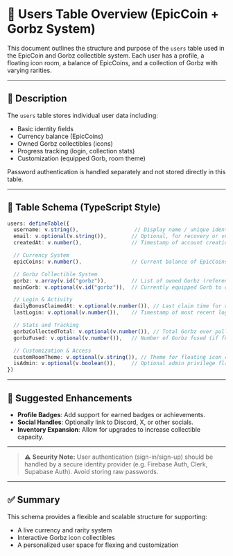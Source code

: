 # 🧾 Users Table Overview (EpicCoin + Gorbz System)

This document outlines the structure and purpose of the `users` table used in the EpicCoin and Gorbz collectible system. Each user has a profile, a floating icon room, a balance of EpicCoins, and a collection of Gorbz with varying rarities.

---

## 📄 Description

The `users` table stores individual user data including:

- Basic identity fields
- Currency balance (EpicCoins)
- Owned Gorbz collectibles (icons)
- Progress tracking (login, collection stats)
- Customization (equipped Gorb, room theme)

Password authentication is handled separately and not stored directly in this table.

---

## 🧩 Table Schema (TypeScript Style)

```ts
users: defineTable({
  username: v.string(),                  // Display name / unique identifier
  email: v.optional(v.string()),        // Optional, for recovery or verification
  createdAt: v.number(),                // Timestamp of account creation

  // Currency System
  epicCoins: v.number(),                // Current balance of EpicCoins

  // Gorbz Collectible System
  gorbz: v.array(v.id("gorbz")),        // List of owned Gorbz (referenced by ID)
  mainGorb: v.optional(v.id("gorbz")),  // Currently equipped Gorb to display

  // Login & Activity
  dailyBonusClaimedAt: v.optional(v.number()), // Last claim time for daily bonus
  lastLogin: v.optional(v.number()),    // Timestamp of most recent login

  // Stats and Tracking
  gorbzCollectedTotal: v.optional(v.number()), // Total Gorbz ever pulled
  gorbzFused: v.optional(v.number()),   // Number of Gorbz fused (if fusion system exists)

  // Customization & Access
  customRoomTheme: v.optional(v.string()), // Theme for floating icon room
  isAdmin: v.optional(v.boolean()),     // Optional admin privilege flag
})
```

---

## 🧠 Suggested Enhancements

- **Profile Badges**: Add support for earned badges or achievements.
- **Social Handles**: Optionally link to Discord, X, or other socials.
- **Inventory Expansion**: Allow for upgrades to increase collectible capacity.

---

> ⚠️ **Security Note:** User authentication (sign-in/sign-up) should be handled by a secure identity provider (e.g. Firebase Auth, Clerk, Supabase Auth). Avoid storing raw passwords.

---

## ✅ Summary

This schema provides a flexible and scalable structure for supporting:

- A live currency and rarity system
- Interactive Gorbz icon collectibles
- A personalized user space for flexing and customization

